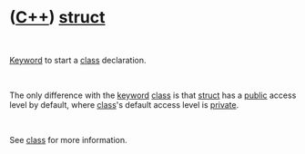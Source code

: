 



 

 

 

 

 

([C++](Cpp.htm)) [struct](CppStruct.htm)
========================================

 

[Keyword](CppKeyword.htm) to start a [class](CppClass.htm) declaration.

 

The only difference with the [keyword](CppKeyword.htm)
[class](CppClass.htm) is that [struct](CppStruct.htm) has a
[public](CppPublic.htm) access level by default, where
[class](CppClass.htm)'s default access level is
[private](CppPrivate.htm).

 

See [class](CppClass.htm) for more information.

 

 

 

 

 





 



